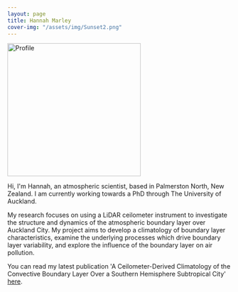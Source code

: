 ```yaml
---
layout: page
title: Hannah Marley
cover-img: "/assets/img/Sunset2.png"
---
```

<img src="/assets/img/chem_prep_round.png" alt="Profile" class="center" width="300" height="300"> 

Hi, I'm Hannah, an atmospheric scientist, based in Palmerston North, New Zealand. I am currently working towards a PhD through The University of Auckland. 

My research focuses on using a LiDAR ceilometer instrument to investigate the structure and dynamics of the atmospheric boundary layer over Auckland City. My project aims to develop a climatology of boundary layer characteristics, examine the underlying processes which drive boundary layer variability, and explore the influence of the boundary layer on air pollution.

You can read my latest publication 'A Ceilometer-Derived Climatology of the Convective Boundary Layer Over a Southern Hemisphere Subtropical City' [here](https://rdcu.be/caPxW).
